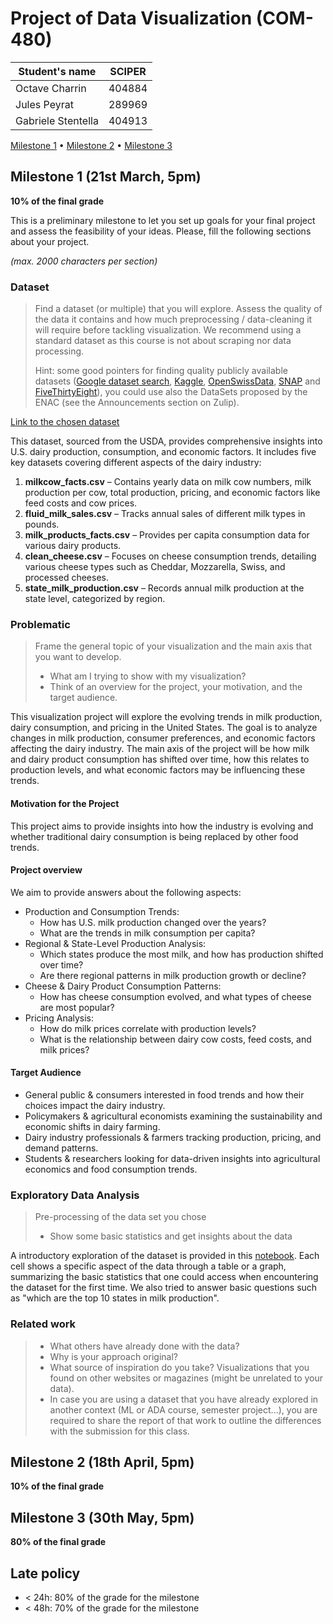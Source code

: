 # Project of Data Visualization (COM-480)

| Student's name     | SCIPER |
| ------------------ | ------ |
| Octave Charrin     | 404884 |
| Jules Peyrat       | 289969 |
| Gabriele Stentella | 404913 |

[Milestone 1](#milestone-1) • [Milestone 2](#milestone-2) • [Milestone 3](#milestone-3)

## Milestone 1 (21st March, 5pm)

**10% of the final grade**

This is a preliminary milestone to let you set up goals for your final project and assess the feasibility of your ideas.
Please, fill the following sections about your project.

*(max. 2000 characters per section)*

### Dataset

> Find a dataset (or multiple) that you will explore. Assess the quality of the data it contains and how much preprocessing / data-cleaning it will require before tackling visualization. We recommend using a standard dataset as this course is not about scraping nor data processing.
>
> Hint: some good pointers for finding quality publicly available datasets ([Google dataset search](https://datasetsearch.research.google.com/), [Kaggle](https://www.kaggle.com/datasets), [OpenSwissData](https://opendata.swiss/en/), [SNAP](https://snap.stanford.edu/data/) and [FiveThirtyEight](https://data.fivethirtyeight.com/)), you could use also the DataSets proposed by the ENAC (see the Announcements section on Zulip).

[Link to the chosen dataset](https://github.com/rfordatascience/tidytuesday/tree/main/data/2019/2019-01-29)

This dataset, sourced from the USDA, provides comprehensive insights into U.S. dairy production, consumption, and economic factors. It includes five key datasets covering different aspects of the dairy industry:  

1. **milkcow_facts.csv** – Contains yearly data on milk cow numbers, milk production per cow, total production, pricing, and economic factors like feed costs and cow prices.  
2. **fluid_milk_sales.csv** – Tracks annual sales of different milk types in pounds.  
3. **milk_products_facts.csv** – Provides per capita consumption data for various dairy products.  
4. **clean_cheese.csv** – Focuses on cheese consumption trends, detailing various cheese types such as Cheddar, Mozzarella, Swiss, and processed cheeses.  
5. **state_milk_production.csv** – Records annual milk production at the state level, categorized by region.

### Problematic

> Frame the general topic of your visualization and the main axis that you want to develop.
> - What am I trying to show with my visualization?
> - Think of an overview for the project, your motivation, and the target audience.

This visualization project will explore the evolving trends in milk production, dairy consumption, and pricing in the United States. The goal is to analyze changes in milk production, consumer preferences, and economic factors affecting the dairy industry. The main axis of the project will be how milk and dairy product consumption has shifted over time, how this relates to production levels, and what economic factors may be influencing these trends.

#### Motivation for the Project
This project aims to provide insights into how the industry is evolving and whether traditional dairy consumption is being replaced by other food trends.

#### Project overview
We aim to provide answers about the following aspects:
- Production and Consumption Trends:
    - How has U.S. milk production changed over the years?
    - What are the trends in milk consumption per capita?
- Regional & State-Level Production Analysis:
    - Which states produce the most milk, and how has production shifted over time?
    - Are there regional patterns in milk production growth or decline?
- Cheese & Dairy Product Consumption Patterns:
    - How has cheese consumption evolved, and what types of cheese are most popular?
- Pricing Analysis:
    - How do milk prices correlate with production levels?
    - What is the relationship between dairy cow costs, feed costs, and milk prices?

#### Target Audience
- General public & consumers interested in food trends and how their choices impact the dairy industry.
- Policymakers & agricultural economists examining the sustainability and economic shifts in dairy farming.
- Dairy industry professionals & farmers tracking production, pricing, and demand patterns.
- Students & researchers looking for data-driven insights into agricultural economics and food consumption trends.


### Exploratory Data Analysis

> Pre-processing of the data set you chose
> - Show some basic statistics and get insights about the data

A introductory exploration of the dataset is provided in this [notebook](milestone_1.ipynb).
Each cell shows a specific aspect of the data through a table or a graph, summarizing the basic statistics that one could access when encountering the dataset for the first time. We also tried to answer basic questions such as "which are the top 10 states in milk production".

### Related work

> - What others have already done with the data?
> - Why is your approach original?
> - What source of inspiration do you take? Visualizations that you found on other websites or magazines (might be unrelated to your data).
> - In case you are using a dataset that you have already explored in another context (ML or ADA course, semester project...), you are required to share the report of that work to outline the differences with the submission for this class.



## Milestone 2 (18th April, 5pm)

**10% of the final grade**


## Milestone 3 (30th May, 5pm)

**80% of the final grade**


## Late policy

- < 24h: 80% of the grade for the milestone
- < 48h: 70% of the grade for the milestone

